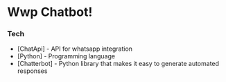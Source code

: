 # Wwp Chatbot!

### Tech

* [ChatApi] - API for whatsapp integration
* [Python] - Programming language
* [Chatterbot] - Python library that makes it easy to generate automated responses
